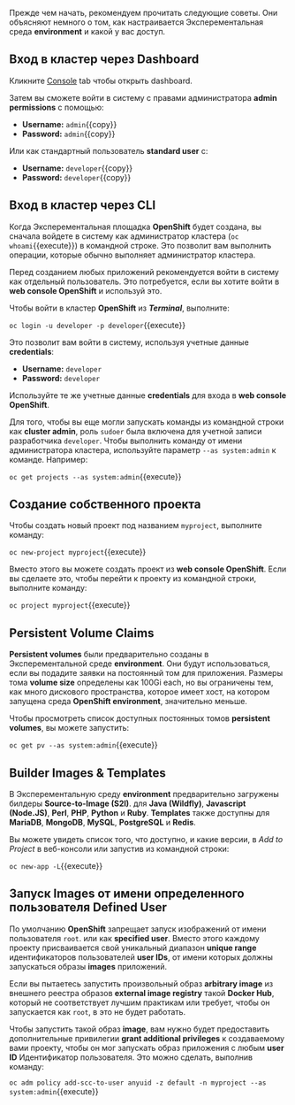 Прежде чем начать, рекомендуем прочитать следующие советы. Они объясняют
немного о том, как настраивается Эксперементальная среда **environment**  и какой у вас доступ.

## Вход в кластер через Dashboard

Кликните [Console](https://console-openshift-console-[[HOST_SUBDOMAIN]]-443-[[KATACODA_HOST]].environments.katacoda.com) tab чтобы открыть dashboard.

Затем вы сможете войти в систему с правами администратора **admin permissions** с помощью:

* **Username:** ``admin``{{copy}}
* **Password:** ``admin``{{copy}}

Или как стандартный пользователь **standard user** с:

* **Username:** ``developer``{{copy}}
* **Password:** ``developer``{{copy}}

## Вход в кластер через CLI

Когда Эксперементальная площадка **OpenShift** будет создана, вы сначала войдете в систему как
администратор кластера (`oc whoami`{{execute}}) в командной строке. Это позволит вам выполнить
операции, которые обычно выполняет администратор кластера.

Перед созданием любых приложений рекомендуется войти в систему как отдельный
пользователь. Это потребуется, если вы хотите войти в **web console OpenShift** и
используй это.

Чтобы войти в кластер **OpenShift** из **_Terminal_**, выполните:

``oc login -u developer -p developer``{{execute}}

Это позволит вам войти в систему, используя учетные данные **credentials**:

* **Username:** ``developer``
* **Password:** ``developer``

Используйте те же учетные данные **credentials** для входа в **web console OpenShift**.

Для того, чтобы вы еще могли запускать команды из командной строки как **cluster
admin**, роль ``sudoer`` была включена для учетной записи разработчика ``developer``.
Чтобы выполнить команду от имени администратора кластера, используйте параметр ``--as system:admin``
к команде. Например:

``oc get projects --as system:admin``{{execute}}

## Создание собственного проекта

Чтобы создать новый проект под названием ``myproject``, выполните команду:

``oc new-project myproject``{{execute}}

Вместо этого вы можете создать проект из **web console OpenShift**. 
Если вы сделаете это, чтобы перейти к проекту из командной строки, выполните команду:

``oc project myproject``{{execute}}

## Persistent Volume Claims

**Persistent volumes** были предварительно созданы в Эксперементальной среде **environment**.
Они будут использоваться, если вы подадите заявки на постоянный том для приложения.
Размеры тома **volume size** определены как 100Gi each, но вы ограничены тем, как
много дискового пространства, которое имеет хост, на котором запущена среда **OpenShift environment**,
значительно меньше.

Чтобы просмотреть список доступных постоянных томов **persistent volumes**, вы можете запустить:

``oc get pv --as system:admin``{{execute}}

## Builder Images & Templates

В Эксперементальную среду **environment** предварительно загружены билдеры **Source-to-Image (S2I)**.
для **Java (Wildfly)**, **Javascript (Node.JS)**, **Perl**, **PHP**, **Python** и **Ruby**.
**Templates** также доступны для **MariaDB**, **MongoDB**, **MySQL**, **PostgreSQL** и
**Redis**.

Вы можете увидеть список того, что доступно, и какие версии, в _Add to
Project_ в веб-консоли или запустив из командной строки:

``oc new-app -L``{{execute}}

## Запуск **Images**  от имени определенного пользователя **Defined User**

По умолчанию **OpenShift** запрещает запуск изображений от имени пользователя ``root``.
или как **specified user**. Вместо этого каждому проекту присваивается свой уникальный
диапазон **unique range** идентификаторов пользователей **user IDs**, от имени которых должны запускаться образы **images** приложений.

Если вы пытаетесь запустить произвольный образ **arbitrary image** из внешнего реестра образов **external image registry**
такой **Docker Hub**, который не соответствует лучшим практикам или требует, чтобы
он запускается как ``root``, в это не будет работать.

Чтобы запустить такой образ **image**, вам нужно будет предоставить дополнительные привилегии **grant additional privileges**
к создаваемому вами проекту, чтобы он мог запускать образ приложения с любым **user ID**
Идентификатор пользователя. Это можно сделать, выполнив команду:

``oc adm policy add-scc-to-user anyuid -z default -n myproject --as system:admin``{{execute}}

